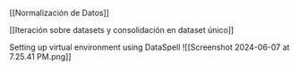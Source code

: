 [[Normalización de Datos]]

[[Iteración sobre datasets y consolidación en dataset único]]

Setting up virtual environment using DataSpell
![[Screenshot 2024-06-07 at 7.25.41 PM.png]]